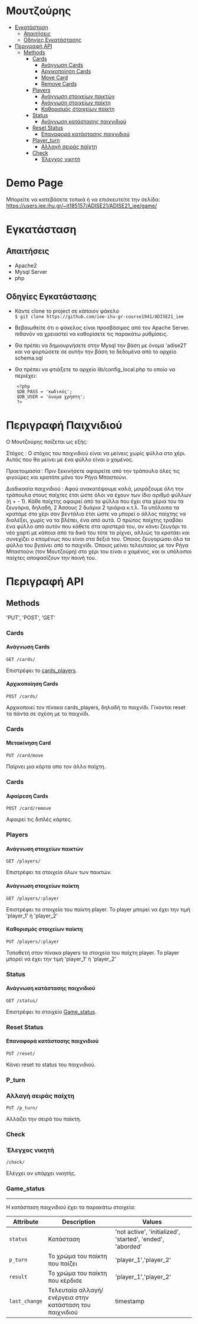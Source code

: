 Μουτζούρης
=================
   * [Εγκατάσταση](#εγκατάσταση)
      * [Απαιτήσεις](#απαιτήσεις)
      * [Οδηγίες Εγκατάστασης](#οδηγίες-εγκατάστασης)
   * [Περιγραφή API](#περιγραφή-api)
      * [Methods](#methods)
         * [Cards](#board)
            * [Ανάγνωση Cards](#ανάγνωση-board)
            * [Αρχικοποίηση Cards](#αρχικοποίηση-board)
            * [Move Card](#move-card)
            * [Remove Cards](#remove-cards)
         * [Players](#players)
            * [Ανάγνωση στοιχείων παικτών](#ανάγνωση-στοιχείων-παικτών)
            * [Ανάγνωση στοιχείων παίκτη](#ανάγνωση-στοιχείων-παίκτη)
            * [Καθορισμός στοιχείων παίκτη](#καθορισμός-στοιχείων-παικτών)
         * [Status](#status)
            * [Ανάγνωση κατάστασης παιχνιδιού](#ανάγνωση-κατάστασης-παιχνιδιού)
         * [Reset Status](#reset-status)
            * [Επαναφορά κατάστασης παιχνιδιού](#επαναφορά-κατάστασης-παιχνιδιού)
         * [Player_turn](#status)
            * [Αλλαγή σειράς παίχτη](#αλλαγή-σειράς-παίχτη)
         * [Check](#cheack)
            * [Έλεγχος νικητή](#έλεγχος-νικητή)

# Demo Page

Μπορείτε να κατεβάσετε τοπικά ή να επισκευτείτε την σελίδα: 
https://users.iee.ihu.gr/~it185157/ADISE21/ADISE21_iee/game/



# Εγκατάσταση

## Απαιτήσεις

* Apache2
* Mysql Server
* php

## Οδηγίες Εγκατάστασης

 * Κάντε clone το project σε κάποιον φάκελο <br/>
  `$ git clone https://github.com/iee-ihu-gr-course1941/ADISE21_iee`

 * Βεβαιωθείτε ότι ο φάκελος είναι προσβάσιμος από τον Apache Server. πιθανόν να χρειαστεί να καθορίσετε τις παρακάτω ρυθμίσεις.

 * Θα πρέπει να δημιουργήσετε στην Mysql την βάση με όνομα 'adise21' και να φορτώσετε σε αυτήν την βάση τα δεδομένα από το αρχείο schema.sql

 * Θα πρέπει να φτιάξετε το αρχείο lib/config_local.php το οποίο να περιέχει:
```
    <?php
	$DB_PASS = 'κωδικός';
	$DB_USER = 'όνομα χρήστη';
    ?>
```

# Περιγραφή Παιχνιδιού

Ο Μουτζούρης παίζεται ως εξής:

Στόχος :
   Ο στόχος του παιχνιδιού είναι να μείνεις χωρίς φύλλα στο χέρι. Αυτός που θα μείνει με ένα φύλλο είναι ο χαμένος.

Προετοιμασία :
   Πριν ξεκινήσετε αφαιρείτε από την τράπουλα όλες τις φιγούρες  και κρατάτε μόνο τον Ρήγα Μπαστούνι.

Διαδικασία παιχνιδιού :
   Αφού ανακατέψουμε καλά, μοιράζουμε όλη την τράπουλα στους παίχτες έτσι ώστε όλοι να έχουν των ίδιο αριθμό φύλλων (ή + - 1). Κάθε παίχτης αφαιρεί από τα φύλλα που έχει στα χέρια του τα ζευγάρια, δηλαδή, 2 Άσσους 2 δυάρια 2 τριάρια κ.τ.λ. Τα υπόλοιπα τα κρατάμε στο χέρι σαν βεντάλια έτσι ώστε να μπορεί ο άλλος παίχτης να διαλέξει, χωρίς να τα βλέπει, ένα από αυτά. Ο πρώτος παίχτης τραβάει ένα φύλλο από αυτόν που κάθετε στα αριστερά του, αν κάνει ζευγάρι το νέο χαρτί με κάποια από τα δικά του τότε τα ρίχνει, αλλιώς τα κρατάει και συνεχίζει ο επομένως που είναι στα δεξιά του. Όποιος ζευγαρώσει όλα τα φύλλα του βγαίνει από το παιχνίδι. Όποιος μείνει τελευταίος με τον Ρήγα Μπαστούνι (τον Μουτζούρη) στο χέρι του είναι ο χαμένος, και οι υπόλοιποι παίχτες αποφασίζουν την ποινή του.


# Περιγραφή API

## Methods

'PUT', 'POST', 'GET'

### Cards
#### Ανάγνωση Cards

```
GET /cards/
```

Επιστρέφει το [cards_players](#Cards).

#### Αρχικοποίηση Cards

```
POST /cards/
```

Αρχικοποιεί τον πίνακα cards_players, δηλαδή το παιχνίδι. Γίνονται reset τα πάντα σε σχέση με το παιχνίδι.

### Cards
#### Μετακίνηση Card

```
PUT /card/move
```

Παίρνει μια κάρτα απο τον άλλο παίχτη.

### Cards
#### Αφαίρεση Cards

```
POST /card/remove
```

Αφαιρεί τις διπλές κάρτες.

### Players
#### Ανάγνωση στοιχείων παικτών

```
GET /players/
```

Επιστρέφει τα στοιχεία όλων των παικτών.

#### Ανάγνωση στοιχείων παίκτη

```
GET /players/:player
```

Επιστρέφει τα στοιχεία του παίκτη player. Το player μπορεί να έχει την τιμή 'player_1' ή 'player_2'

#### Καθορισμός στοιχείων παίκτη

```
PUT /players/:player
```

Τοποθετή στον πίνακα players τα στοιχεία του παίχτη player. Το player μπορεί να έχει την τιμή 'player_1' ή 'player_2'

### Status
#### Ανάγνωση κατάστασης παιχνιδιού

```
GET /status/
```

Επιστρέφει το στοιχείο [Game_status](#Game_status).

### Reset Status
#### Επαναφορά κατάστασης παιχνιδιού

```
PUT /reset/
```

Κάνει reset το status του παιχνιδιού.

### P_turn
### Αλλαγή σειράς παίχτη

```
PUT /p_turn/
```

Αλλάζει την σειρά του παίκτη.

### Check
### Έλεγχος νικητή

```
/check/
```

Ελέγχει αν υπάρχει νικητής.

### Game_status
---------

H κατάσταση παιχνιδιού έχει τα παρακάτω στοιχεία:


| Attribute                | Description                                  | Values                              |
| ------------------------ | -------------------------------------------- | ----------------------------------- |
| `status  `               | Κατάσταση             | 'not active', 'initialized', 'started', 'ended', 'aborded' |
| `p_turn`                 | To χρώμα του παίκτη που παίζει                          |'player_1','player_2'     |
| `result`                 |  To χρώμα του παίκτη που κέρδισε                        |'player_1','player_2'     |
| `last_change`            | Τελευταία αλλαγή/ενέργεια στην κατάσταση του παιχνιδιού | timestamp                |
